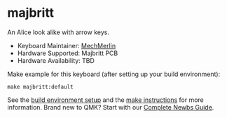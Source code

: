 # majbritt

An Alice look alike with arrow keys. 

* Keyboard Maintainer: [MechMerlin](https://github.com/mechmerlin)
* Hardware Supported: Majbritt PCB
* Hardware Availability: TBD

Make example for this keyboard (after setting up your build environment):

    make majbritt:default

See the [build environment setup](https://docs.qmk.fm/#/getting_started_build_tools) and the [make instructions](https://docs.qmk.fm/#/getting_started_make_guide) for more information. Brand new to QMK? Start with our [Complete Newbs Guide](https://docs.qmk.fm/#/newbs).

